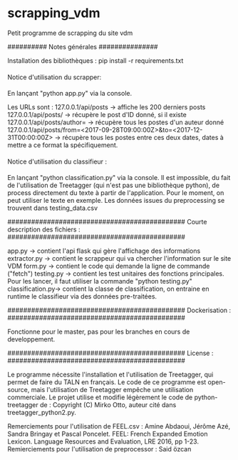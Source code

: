 # scrapping_vdm
Petit programme de scrapping du site vdm


########## Notes générales ###############

Installation des bibliothèques :
pip install -r requirements.txt 


####
Notice d'utilisation du scrapper:
####
En lançant "python app.py" via la console.


Les URLs sont :
127.0.0.1/api/posts -> affiche les 200 derniers posts
127.0.0.1/api/posts/<ID> -> récupère le post d'ID donné, si il existe
127.0.0.1/api/posts/author=<auteur> -> récupère tous les postes d'un auteur donné
127.0.0.1/api/posts/from=<2017-09-28T09:00:00Z>&to=<2017-12-31T00:00:00Z> -> récupère tous les postes entre ces deux dates, dates à mettre a ce format la spécifiquement. 


####
Notice d'utilisation du classifieur :
####
En lançant "python classification.py" via la console. 
Il est impossible, du fait de l'utilisation de Treetagger (qui n'est pas une bibliothèque python), de process directement du texte à partir de l'application. 
Pour le moment, on peut utiliser le texte en exemple. 
Les données issues du preprocessing se trouvent dans testing_data.csv

#############################################
Courte description des fichiers :
#############################################

app.py -> contient l'api flask qui gère l'affichage des informations
extractor.py -> contient le scrappeur qui va chercher l'information sur le site VDM
form.py -> contient le code qui demande la ligne de commande ("fetch")
testing.py -> contient les test unitaires des fonctions principales. Pour les lancer, il faut utiliser la commande "python testing.py"
classification.py-> contient la classe de classification, on entraine en runtime le classifieur via des données pre-traitées. 

#############################################
Dockerisation : 
#############################################

Fonctionne pour le master, pas pour les branches en cours de developpement. 

#############################################
License :
#############################################

Le programme nécessite l'installation et l'utilisation de Treetagger, qui permet de faire du TALN en français. 
Le code de ce programme est open-source, mais l'utilisation de Treetagger empêche une utilisation commerciale. 
Le projet utilise et modifie légèrement le code de python-treetagger de :  Copyright (C) Mirko Otto, auteur cité dans treetagger_python2.py. 

Remerciements pour l'utilisation de FEEL.csv :
Amine Abdaoui, Jérôme Azé, Sandra Bringay et Pascal Poncelet. FEEL: French Expanded Emotion Lexicon. Language Resources and Evaluation, LRE 2016, pp 1-23.
Remierciements pour l'utilisation de preprocessor :
Said özcan